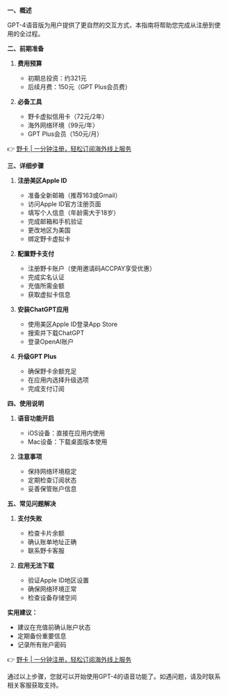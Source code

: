 **一、概述**

GPT-4语音版为用户提供了更自然的交互方式，本指南将帮助您完成从注册到使用的全过程。

**二、前期准备**

1. **费用预算**
   - 初期总投资：约321元
   - 后续月费：150元（GPT Plus会员费）

2. **必备工具**
   - 野卡虚拟信用卡（72元/2年）
   - 海外网络环境（99元/年）
   - GPT Plus会员（150元/月）

👉 [野卡 | 一分钟注册，轻松订阅海外线上服务](https://bit.ly/bewildcard)

**三、详细步骤**

1. **注册美区Apple ID**
   - 准备全新邮箱（推荐163或Gmail）
   - 访问Apple ID官方注册页面
   - 填写个人信息（年龄需大于18岁）
   - 完成邮箱和手机验证
   - 更改地区为美国
   - 绑定野卡虚拟卡

2. **配置野卡支付**
   - 注册野卡账户（使用邀请码ACCPAY享受优惠）
   - 完成实名认证
   - 充值所需金额
   - 获取虚拟卡信息

3. **安装ChatGPT应用**
   - 使用美区Apple ID登录App Store
   - 搜索并下载ChatGPT
   - 登录OpenAI账户

4. **升级GPT Plus**
   - 确保野卡余额充足
   - 在应用内选择升级选项
   - 完成支付订阅

**四、使用说明**

1. **语音功能开启**
   - iOS设备：直接在应用内使用
   - Mac设备：下载桌面版本使用

2. **注意事项**
   - 保持网络环境稳定
   - 定期检查订阅状态
   - 妥善保管账户信息

**五、常见问题解决**

1. **支付失败**
   - 检查卡片余额
   - 确认账单地址正确
   - 联系野卡客服

2. **应用无法下载**
   - 验证Apple ID地区设置
   - 确保网络环境正常
   - 检查设备存储空间

**实用建议：**

- 建议在充值前确认账户状态
- 定期备份重要信息
- 记录所有账户密码

👉 [野卡 | 一分钟注册，轻松订阅海外线上服务](https://bit.ly/bewildcard)

通过以上步骤，您就可以开始使用GPT-4的语音功能了。如遇问题，请及时联系相关客服获取支持。